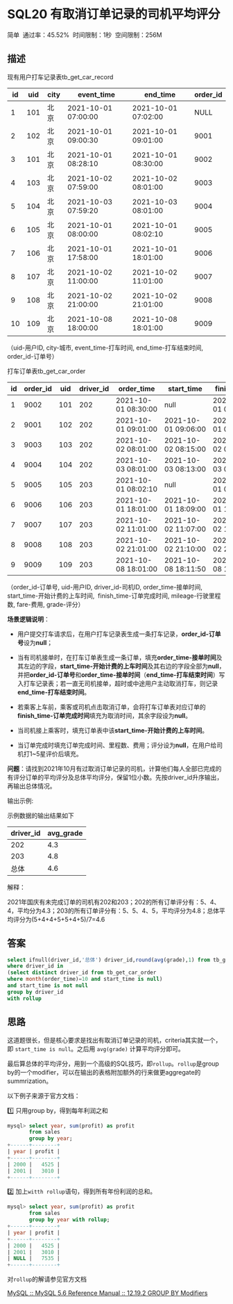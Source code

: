 # SQL20 有取消订单记录的司机平均评分

简单  通过率：45.52%  时间限制：1秒  空间限制：256M

## 描述

现有用户打车记录表tb_get_car_record

| id  | uid | city | event_time          | end_time            | order_id |
| --- | --- | ---- | ------------------- | ------------------- | -------- |
| 1   | 101 | 北京   | 2021-10-01 07:00:00 | 2021-10-01 07:02:00 | NULL     |
| 2   | 102 | 北京   | 2021-10-01 09:00:30 | 2021-10-01 09:01:00 | 9001     |
| 3   | 101 | 北京   | 2021-10-01 08:28:10 | 2021-10-01 08:30:00 | 9002     |
| 4   | 103 | 北京   | 2021-10-02 07:59:00 | 2021-10-02 08:01:00 | 9003     |
| 5   | 104 | 北京   | 2021-10-03 07:59:20 | 2021-10-03 08:01:00 | 9004     |
| 6   | 105 | 北京   | 2021-10-01 08:00:00 | 2021-10-01 08:02:10 | 9005     |
| 7   | 106 | 北京   | 2021-10-01 17:58:00 | 2021-10-01 18:01:00 | 9006     |
| 8   | 107 | 北京   | 2021-10-02 11:00:00 | 2021-10-02 11:01:00 | 9007     |
| 9   | 108 | 北京   | 2021-10-02 21:00:00 | 2021-10-02 21:01:00 | 9008     |
| 10  | 109 | 北京   | 2021-10-08 18:00:00 | 2021-10-08 18:01:00 | 9009     |

（uid-用户ID, city-城市, event_time-打车时间, end_time-打车结束时间, order_id-订单号）

打车订单表tb_get_car_order

| id  | order_id | uid | driver_id | order_time          | start_time          | finish_time         | mileage | fare | grade |
| --- | -------- | --- | --------- | ------------------- | ------------------- | ------------------- | ------- | ---- | ----- |
| 1   | 9002     | 101 | 202       | 2021-10-01 08:30:00 | null                | 2021-10-01 08:31:00 | null    | null | null  |
| 2   | 9001     | 102 | 202       | 2021-10-01 09:01:00 | 2021-10-01 09:06:00 | 2021-10-01 09:31:00 | 10.0    | 41.5 | 5     |
| 3   | 9003     | 103 | 202       | 2021-10-02 08:01:00 | 2021-10-02 08:15:00 | 2021-10-02 08:31:00 | 11.0    | 41.5 | 4     |
| 4   | 9004     | 104 | 202       | 2021-10-03 08:01:00 | 2021-10-03 08:13:00 | 2021-10-03 08:31:00 | 7.5     | 22   | 4     |
| 5   | 9005     | 105 | 203       | 2021-10-01 08:02:10 | null                | 2021-10-01 08:31:00 | null    | null | null  |
| 6   | 9006     | 106 | 203       | 2021-10-01 18:01:00 | 2021-10-01 18:09:00 | 2021-10-01 18:31:00 | 8.0     | 25.5 | 5     |
| 7   | 9007     | 107 | 203       | 2021-10-02 11:01:00 | 2021-10-02 11:07:00 | 2021-10-02 11:31:00 | 9.9     | 30   | 5     |
| 8   | 9008     | 108 | 203       | 2021-10-02 21:01:00 | 2021-10-02 21:10:00 | 2021-10-02 21:31:00 | 13.2    | 38   | 4     |
| 9   | 9009     | 109 | 203       | 2021-10-08 18:01:00 | 2021-10-08 18:11:50 | 2021-10-08 18:51:00 | 13      | 40   | 5     |

（order_id-订单号, uid-用户ID, driver_id-司机ID, order_time-接单时间, start_time-开始计费的上车时间,  finish_time-订单完成时间, mileage-行驶里程数, fare-费用, grade-评分）

**场景逻辑说明**：

- 用户提交打车请求后，在用户打车记录表生成一条打车记录，**order_id-订单号**设为**null**；

- 当有司机接单时，在打车订单表生成一条订单，填充**order_time-接单时间**及其左边的字段，**start_time-开始计费的上车时间**及其右边的字段全部为**null**，并把**order_id-订单号**和**order_time-接单时间**（**end_time-打车结束时间**）写入打车记录表；若一直无司机接单，超时或中途用户主动取消打车，则记录**end_time-打车结束时间**。

- 若乘客上车前，乘客或司机点击取消订单，会将打车订单表对应订单的**finish_time-订单完成时间**填充为取消时间，其余字段设为**null**。

- 当司机接上乘客时，填充订单表中该**start_time-开始计费的上车时间**。

- 当订单完成时填充订单完成时间、里程数、费用；评分设为**null**，在用户给司机打1~5星评价后填充。

**问题**：请找到2021年10月有过取消订单记录的司机，计算他们每人全部已完成的有评分订单的平均评分及总体平均评分，保留1位小数。先按driver_id升序输出，再输出总体情况。

输出示例:  

示例数据的输出结果如下

| driver_id | avg_grade |
| --------- | --------- |
| 202       | 4.3       |
| 203       | 4.8       |
| 总体        | 4.6       |

解释：

2021年国庆有未完成订单的司机有202和203；202的所有订单评分有：5、4、4，平均分为4.3；203的所有订单评分有：5、5、4、5，平均评分为4.8；总体平均评分为(5+4+4+5+5+4+5)/7=4.6

## 答案

```sql
select ifnull(driver_id,'总体') driver_id,round(avg(grade),1) from tb_get_car_order
where driver_id in 
(select distinct driver_id from tb_get_car_order
where month(order_time)=10 and start_time is null)
and start_time is not null
group by driver_id
with rollup
```

## 思路

这道题很长，但是核心要求是找出有取消订单记录的司机，criteria其实就一个，即  `start_time is null`。之后用 `avg(grade)` 计算平均评分即可。

最后算总体的平均评分，用到一个高级的SQL技巧，即`rollup`。`rollup`是group by的一个modifier，可以在输出的表格附加额外的行来做更aggregate的summrization。

以下例子来源于官方文档：

1️⃣ 只用group by，得到每年利润之和

```sql
mysql> select year, sum(profit) as profit
       from sales
       group by year;
+------+--------+
| year | profit |
+------+--------+
| 2000 |   4525 |
| 2001 |   3010 |
+------+--------+
```

2️⃣ 加上`witth rollup`语句，得到所有年份利润的总和。

```sql
mysql> select year, sum(profit) as profit
       from sales
       group by year with rollup;
+------+--------+
| year | profit |
+------+--------+
| 2000 |   4525 |
| 2001 |   3010 |
| NULL |   7535 |
+------+--------+
```

对`rollup`的解请参见官方文档

[MySQL :: MySQL 5.6 Reference Manual :: 12.19.2 GROUP BY Modifiers](https://dev.mysql.com/doc/refman/5.6/en/group-by-modifiers.html)


